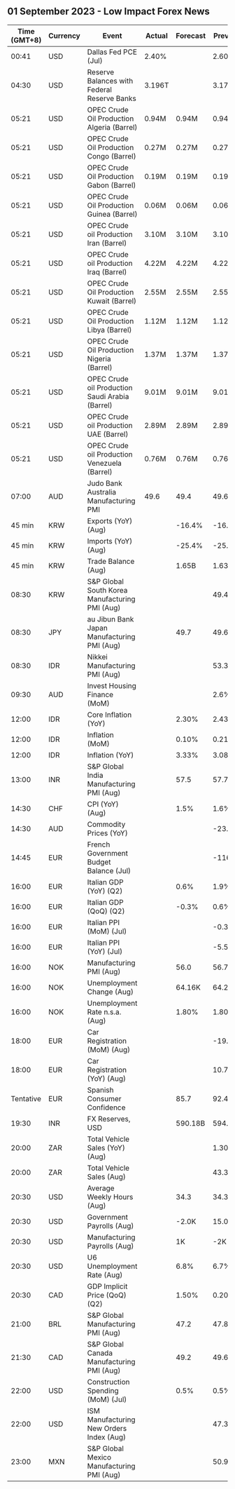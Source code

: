 ## 01 September 2023 - Low Impact Forex News

| Time (GMT+8) | Currency | Event | Actual | Forecast | Previous |
|------|----------|-------|--------|----------|----------|
| 00:41 | USD | Dallas Fed PCE (Jul) | 2.40% |  | 2.60% |
| 04:30 | USD | Reserve Balances with Federal Reserve Banks | 3.196T |  | 3.177T |
| 05:21 | USD | OPEC Crude Oil Production Algeria (Barrel) | 0.94M | 0.94M | 0.94M |
| 05:21 | USD | OPEC Crude Oil Production Congo (Barrel) | 0.27M | 0.27M | 0.27M |
| 05:21 | USD | OPEC Crude Oil Production Gabon (Barrel) | 0.19M | 0.19M | 0.19M |
| 05:21 | USD | OPEC Crude Oil Production Guinea (Barrel) | 0.06M | 0.06M | 0.06M |
| 05:21 | USD | OPEC Crude oil Production Iran (Barrel) | 3.10M | 3.10M | 3.10M |
| 05:21 | USD | OPEC Crude oil Production Iraq (Barrel) | 4.22M | 4.22M | 4.22M |
| 05:21 | USD | OPEC Crude Oil Production Kuwait (Barrel) | 2.55M | 2.55M | 2.55M |
| 05:21 | USD | OPEC Crude Oil Production Libya (Barrel) | 1.12M | 1.12M | 1.12M |
| 05:21 | USD | OPEC Crude Oil Production Nigeria (Barrel) | 1.37M | 1.37M | 1.37M |
| 05:21 | USD | OPEC Crude oil Production Saudi Arabia (Barrel) | 9.01M | 9.01M | 9.01M |
| 05:21 | USD | OPEC Crude oil Production UAE (Barrel) | 2.89M | 2.89M | 2.89M |
| 05:21 | USD | OPEC Crude oil Production Venezuela (Barrel) | 0.76M | 0.76M | 0.76M |
| 07:00 | AUD | Judo Bank Australia Manufacturing PMI | 49.6 | 49.4 | 49.6 |
| 45 min | KRW | Exports (YoY) (Aug) |  | -16.4% | -16.5% |
| 45 min | KRW | Imports (YoY) (Aug) |  | -25.4% | -25.4% |
| 45 min | KRW | Trade Balance (Aug) |  | 1.65B | 1.63B |
| 08:30 | KRW | S&P Global South Korea Manufacturing PMI (Aug) |  |  | 49.4 |
| 08:30 | JPY | au Jibun Bank Japan Manufacturing PMI (Aug) |  | 49.7 | 49.6 |
| 08:30 | IDR | Nikkei Manufacturing PMI (Aug) |  |  | 53.3 |
| 09:30 | AUD | Invest Housing Finance (MoM) |  |  | 2.6% |
| 12:00 | IDR | Core Inflation (YoY) |  | 2.30% | 2.43% |
| 12:00 | IDR | Inflation (MoM) |  | 0.10% | 0.21% |
| 12:00 | IDR | Inflation (YoY) |  | 3.33% | 3.08% |
| 13:00 | INR | S&P Global India Manufacturing PMI (Aug) |  | 57.5 | 57.7 |
| 14:30 | CHF | CPI (YoY) (Aug) |  | 1.5% | 1.6% |
| 14:30 | AUD | Commodity Prices (YoY) |  |  | -23.5% |
| 14:45 | EUR | French Government Budget Balance (Jul) |  |  | -116.2B |
| 16:00 | EUR | Italian GDP (YoY) (Q2) |  | 0.6% | 1.9% |
| 16:00 | EUR | Italian GDP (QoQ) (Q2) |  | -0.3% | 0.6% |
| 16:00 | EUR | Italian PPI (MoM) (Jul) |  |  | -0.3% |
| 16:00 | EUR | Italian PPI (YoY) (Jul) |  |  | -5.5% |
| 16:00 | NOK | Manufacturing PMI (Aug) |  | 56.0 | 56.7 |
| 16:00 | NOK | Unemployment Change (Aug) |  | 64.16K | 64.24K |
| 16:00 | NOK | Unemployment Rate n.s.a. (Aug) |  | 1.80% | 1.80% |
| 18:00 | EUR | Car Registration (MoM) (Aug) |  |  | -19.70% |
| 18:00 | EUR | Car Registration (YoY) (Aug) |  |  | 10.70% |
| Tentative | EUR | Spanish Consumer Confidence |  | 85.7 | 92.4 |
| 19:30 | INR | FX Reserves, USD |  | 590.18B | 594.89B |
| 20:00 | ZAR | Total Vehicle Sales (YoY) (Aug) |  |  | 1.30% |
| 20:00 | ZAR | Total Vehicle Sales (Aug) |  |  | 43.39K |
| 20:30 | USD | Average Weekly Hours (Aug) |  | 34.3 | 34.3 |
| 20:30 | USD | Government Payrolls (Aug) |  | -2.0K | 15.0K |
| 20:30 | USD | Manufacturing Payrolls (Aug) |  | 1K | -2K |
| 20:30 | USD | U6 Unemployment Rate (Aug) |  | 6.8% | 6.7% |
| 20:30 | CAD | GDP Implicit Price (QoQ) (Q2) |  | 1.50% | 0.20% |
| 21:00 | BRL | S&P Global Manufacturing PMI (Aug) |  | 47.2 | 47.8 |
| 21:30 | CAD | S&P Global Canada Manufacturing PMI (Aug) |  | 49.2 | 49.6 |
| 22:00 | USD | Construction Spending (MoM) (Jul) |  | 0.5% | 0.5% |
| 22:00 | USD | ISM Manufacturing New Orders Index (Aug) |  |  | 47.3 |
| 23:00 | MXN | S&P Global Mexico Manufacturing PMI (Aug) |  |  | 50.90 |
